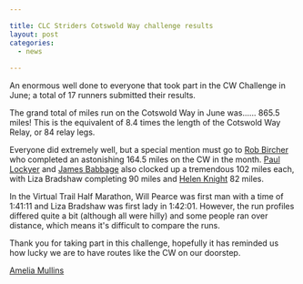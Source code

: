 ```yaml
---

title: CLC Striders Cotswold Way challenge results
layout: post
categories:
  - news
  
---
```


An enormous well done to everyone that took part in the CW Challenge in June; a total of 17 runners submitted their results. 

The grand total of miles run on the Cotswold Way in June was...... 865.5 miles! This is the equivalent of 8.4 times the length of the Cotswold Way Relay, or 84 relay legs.

Everyone did extremely well, but a special mention must go to [Rob Bircher](/images/2020/07/2020-07-03-Cotswold-way-3.jpg "Rob Bircher")
 who completed an astonishing 164.5 miles on the CW in the month. [Paul Lockyer](/images/2020/07/2020-07-03-Cotswold-way-4jpg "Paul Lockyer")
 and [James Babbage](/images/2020/07/2020-07-03-Cotswold-way-2.jpg "James Babbage")
 also clocked up a tremendous 102 miles each, with Liza Bradshaw completing 90 miles and [Helen Knight](/images/2020/07/2020-07-03-Cotswold-way-5.jpg "Helen Knight")
82 miles. 

In the Virtual Trail Half Marathon, Will Pearce was first man with a time of 1:41:11 and Liza Bradshaw was first lady in 1:42:01. However, the run profiles differed quite a bit (although all were hilly) and some people ran over distance, which means it's difficult to compare the runs. 

Thank you for taking part in this challenge, hopefully it has reminded us how lucky we are to have routes like the CW on our doorstep. 

[Amelia Mullins](/images/2020/07/2020-07-03-Cotswold-way-1.jpg "Amelia Mullins and Nicola Weager")





